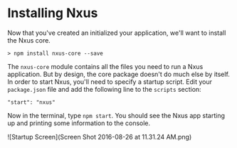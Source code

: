 # Installing Nxus

Now that you've created an initialized your application, we'll want to install the Nxus core.

```
> npm install nxus-core --save
```

The `nxus-core` module contains all the files you need to run a Nxus application. But by design, the core package doesn't do much else by itself. In order to start Nxus, you'll need to specify a startup script.  Edit your `package.json` file and add the following line to the `scripts` section:

```
"start": "nxus"
```

Now in the terminal, type `npm start`. You should see the Nxus app starting up and printing some information to the console.

![Startup Screen](Screen Shot 2016-08-26 at 11.31.24 AM.png)